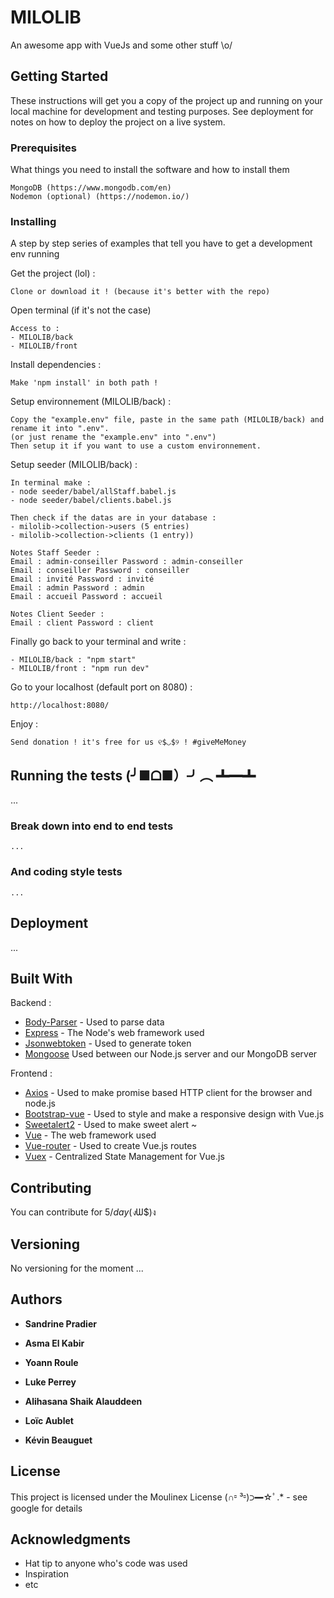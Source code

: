 # MILOLIB

An awesome app with VueJs and some other stuff \o/

## Getting Started

These instructions will get you a copy of the project up and running on your local machine for development and testing purposes. See deployment for notes on how to deploy the project on a live system.

### Prerequisites

What things you need to install the software and how to install them

```
MongoDB (https://www.mongodb.com/en)
Nodemon (optional) (https://nodemon.io/) 
```

### Installing

A step by step series of examples that tell you have to get a development env running

Get the project (lol) :

```
Clone or download it ! (because it's better with the repo)
```

Open terminal (if it's not the case)

```
Access to : 
- MILOLIB/back 
- MILOLIB/front
```
Install dependencies :

```
Make 'npm install' in both path !
```
Setup environnement (MILOLIB/back) :

```
Copy the "example.env" file, paste in the same path (MILOLIB/back) and rename it into ".env". 
(or just rename the "example.env" into ".env")
Then setup it if you want to use a custom environnement.
```
Setup seeder (MILOLIB/back) :

```
In terminal make :
- node seeder/babel/allStaff.babel.js
- node seeder/babel/clients.babel.js

Then check if the datas are in your database :
- milolib->collection->users (5 entries) 
- milolib->collection->clients (1 entry))

Notes Staff Seeder : 
Email : admin-conseiller Password : admin-conseiller
Email : conseiller Password : conseiller
Email : invité Password : invité
Email : admin Password : admin
Email : accueil Password : accueil

Notes Client Seeder : 
Email : client Password : client
```
Finally go back to your terminal and write :

``` 
- MILOLIB/back : "npm start"
- MILOLIB/front : "npm run dev"
```
Go to your localhost (default port on 8080) :

```
http://localhost:8080/
```
Enjoy : 

```
Send donation ! it's free for us ୧$◡$୨ ! #giveMeMoney
```

<!-- End with an example of getting some data out of the system or using it for a little demo -->

## Running the tests (╯■ᗝ■）╯︵ ┻━┻

<!-- Explain how to run the automated tests for this system -->
... 

### Break down into end to end tests

<!-- Explain what these tests test and why -->

```
...
```

### And coding style tests

<!-- Explain what these tests test and why -->

```
...
```

## Deployment

<!-- Add additional notes about how to deploy this on a live system -->
...

## Built With

Backend :

* [Body-Parser](https://www.npmjs.com/package/body-parser-json) - Used to parse data
* [Express](http://expressjs.com/) - The Node's web framework used
* [Jsonwebtoken](https://jwt.io/) - Used to generate token
* [Mongoose](http://mongoosejs.com/) Used between our Node.js server and our MongoDB server

Frontend :

* [Axios](https://github.com/axios/axios) - Used to make promise based HTTP client for the browser and node.js 
* [Bootstrap-vue](https://bootstrap-vue.js.org/) - Used to style and make a responsive design with Vue.js
* [Sweetalert2](https://sweetalert2.github.io/) - Used to make sweet alert ~
* [Vue](https://fr.vuejs.org/index.html) - The web framework used
* [Vue-router](https://github.com/vuejs/vue-router) - Used to create Vue.js routes
* [Vuex](https://github.com/vuejs/vuex) - Centralized State Management for Vue.js

## Contributing

<!-- Please read [CONTRIBUTING.md](https://gist.github.com/PurpleBooth/b24679402957c63ec426) for details on our code of conduct, and the process for submitting pull requests to us. -->

You can contribute for 5$/day (ง$Ѡ$)ง

## Versioning

<!-- We use [SemVer](http://semver.org/) for versioning. For the versions available, see the [tags on this repository](https://github.com/your/project/tags).  -->

No versioning for the moment ...

## Authors

* **Sandrine Pradier** <!-- - *Initial work* - [PurpleBooth](https://github.com/PurpleBooth) -->

<!-- See also the list of [contributors](https://github.com/your/project/contributors) who participated in this project. -->

* **Asma El Kabir** <!-- - *Initial work* - [PurpleBooth](https://github.com/PurpleBooth) -->

<!-- See also the list of [contributors](https://github.com/your/project/contributors) who participated in this project. -->

* **Yoann Roule** <!-- - *Initial work* - [PurpleBooth](https://github.com/PurpleBooth) -->

<!-- See also the list of [contributors](https://github.com/your/project/contributors) who participated in this project. -->

* **Luke Perrey** <!-- - *Initial work* - [PurpleBooth](https://github.com/PurpleBooth) -->

<!-- See also the list of [contributors](https://github.com/your/project/contributors) who participated in this project. -->

* **Alihasana Shaik Alauddeen** <!-- - *Initial work* - [PurpleBooth](https://github.com/PurpleBooth) -->

<!-- See also the list of [contributors](https://github.com/your/project/contributors) who participated in this project. -->

* **Loïc Aublet** <!-- - *Initial work* - [PurpleBooth](https://github.com/PurpleBooth) -->

<!-- See also the list of [contributors](https://github.com/your/project/contributors) who participated in this project. -->

* **Kévin Beauguet** <!-- - *Initial work* - [PurpleBooth](https://github.com/PurpleBooth) -->

<!-- See also the list of [contributors](https://github.com/your/project/contributors) who participated in this project. -->

## License

<!-- This project is licensed under the MIT License - see the [LICENSE.md](LICENSE.md) file for details -->

This project is licensed under the Moulinex License (∩⏒ ³⏒)⊃━☆ﾟ.* - see google for details

## Acknowledgments

* Hat tip to anyone who's code was used
* Inspiration
* etc
